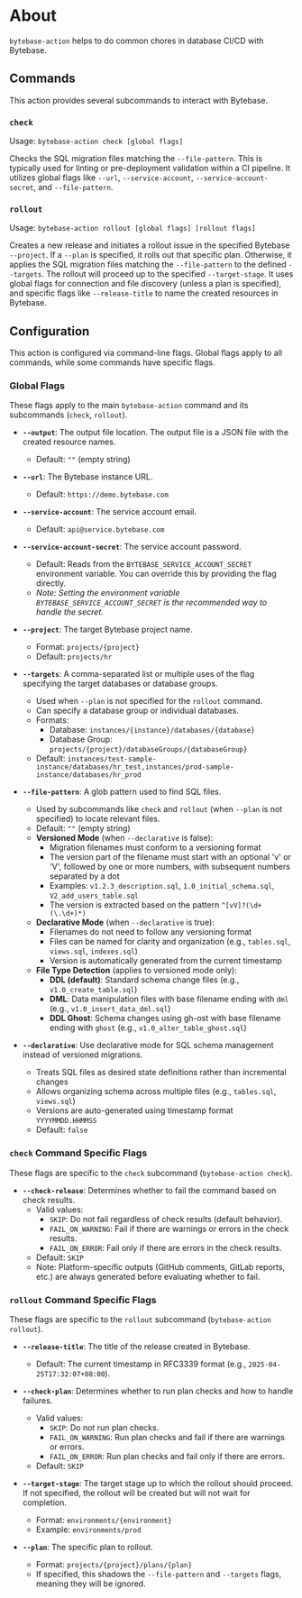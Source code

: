 # About

`bytebase-action` helps to do common chores in database CI/CD with Bytebase.

## Commands

This action provides several subcommands to interact with Bytebase.

### `check`

Usage: `bytebase-action check [global flags]`

Checks the SQL migration files matching the `--file-pattern`. This is typically used for linting or pre-deployment validation within a CI pipeline. It utilizes global flags like `--url`, `--service-account`, `--service-account-secret`, and `--file-pattern`.

### `rollout`

Usage: `bytebase-action rollout [global flags] [rollout flags]`

Creates a new release and initiates a rollout issue in the specified Bytebase `--project`.
If a `--plan` is specified, it rolls out that specific plan.
Otherwise, it applies the SQL migration files matching the `--file-pattern` to the defined `--targets`.
The rollout will proceed up to the specified `--target-stage`.
It uses global flags for connection and file discovery (unless a plan is specified), and specific flags like `--release-title` to name the created resources in Bytebase.

## Configuration

This action is configured via command-line flags. Global flags apply to all commands, while some commands have specific flags.

### Global Flags

These flags apply to the main `bytebase-action` command and its subcommands (`check`, `rollout`).

-   **`--output`**: The output file location. The output file is a JSON file with the created resource names.
    -   Default: `""` (empty string)

-   **`--url`**: The Bytebase instance URL.
    -   Default: `https://demo.bytebase.com`

-   **`--service-account`**: The service account email.
    -   Default: `api@service.bytebase.com`

-   **`--service-account-secret`**: The service account password.
    -   Default: Reads from the `BYTEBASE_SERVICE_ACCOUNT_SECRET` environment variable. You can override this by providing the flag directly.
    -   *Note: Setting the environment variable `BYTEBASE_SERVICE_ACCOUNT_SECRET` is the recommended way to handle the secret.*

-   **`--project`**: The target Bytebase project name.
    -   Format: `projects/{project}`
    -   Default: `projects/hr`

-   **`--targets`**: A comma-separated list or multiple uses of the flag specifying the target databases or database groups.
    -   Used when `--plan` is not specified for the `rollout` command.
    -   Can specify a database group or individual databases.
    -   Formats:
        -   Database: `instances/{instance}/databases/{database}`
        -   Database Group: `projects/{project}/databaseGroups/{databaseGroup}`
    -   Default: `instances/test-sample-instance/databases/hr_test,instances/prod-sample-instance/databases/hr_prod`

-   **`--file-pattern`**: A glob pattern used to find SQL files.
    -   Used by subcommands like `check` and `rollout` (when `--plan` is not specified) to locate relevant files.
    -   Default: `""` (empty string)
    -   **Versioned Mode** (when `--declarative` is false):
        -   Migration filenames must conform to a versioning format
        -   The version part of the filename must start with an optional 'v' or 'V', followed by one or more numbers, with subsequent numbers separated by a dot
        -   Examples: `v1.2.3_description.sql`, `1.0_initial_schema.sql`, `V2_add_users_table.sql`
        -   The version is extracted based on the pattern `^[vV]?(\d+(\.\d+)*)`
    -   **Declarative Mode** (when `--declarative` is true):
        -   Filenames do not need to follow any versioning format
        -   Files can be named for clarity and organization (e.g., `tables.sql`, `views.sql`, `indexes.sql`)
        -   Version is automatically generated from the current timestamp
    -   **File Type Detection** (applies to versioned mode only):
        -   **DDL (default)**: Standard schema change files (e.g., `v1.0_create_table.sql`)
        -   **DML**: Data manipulation files with base filename ending with `dml` (e.g., `v1.0_insert_data_dml.sql`)
        -   **DDL Ghost**: Schema changes using gh-ost with base filename ending with `ghost` (e.g., `v1.0_alter_table_ghost.sql`)

-   **`--declarative`**: Use declarative mode for SQL schema management instead of versioned migrations.
    -   Treats SQL files as desired state definitions rather than incremental changes
    -   Allows organizing schema across multiple files (e.g., `tables.sql`, `views.sql`)
    -   Versions are auto-generated using timestamp format `YYYYMMDD.HHMMSS`
    -   Default: `false`

### `check` Command Specific Flags

These flags are specific to the `check` subcommand (`bytebase-action check`).

-   **`--check-release`**: Determines whether to fail the command based on check results.
    -   Valid values:
        -   `SKIP`: Do not fail regardless of check results (default behavior).
        -   `FAIL_ON_WARNING`: Fail if there are warnings or errors in the check results.
        -   `FAIL_ON_ERROR`: Fail only if there are errors in the check results.
    -   Default: `SKIP`
    -   Note: Platform-specific outputs (GitHub comments, GitLab reports, etc.) are always generated before evaluating whether to fail.

### `rollout` Command Specific Flags

These flags are specific to the `rollout` subcommand (`bytebase-action rollout`).

-   **`--release-title`**: The title of the release created in Bytebase.
    -   Default: The current timestamp in RFC3339 format (e.g., `2025-04-25T17:32:07+08:00`).

-   **`--check-plan`**: Determines whether to run plan checks and how to handle failures.
    -   Valid values:
        -   `SKIP`: Do not run plan checks.
        -   `FAIL_ON_WARNING`: Run plan checks and fail if there are warnings or errors.
        -   `FAIL_ON_ERROR`: Run plan checks and fail only if there are errors.
    -   Default: `SKIP`

-   **`--target-stage`**: The target stage up to which the rollout should proceed. If not specified, the rollout will be created but will not wait for completion.
    -   Format: `environments/{environment}`
    -   Example: `environments/prod`

-   **`--plan`**: The specific plan to rollout.
    -   Format: `projects/{project}/plans/{plan}`
    -   If specified, this shadows the `--file-pattern` and `--targets` flags, meaning they will be ignored.